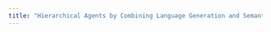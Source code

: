```yaml
---
title: "Hierarchical Agents by Combining Language Generation and Semantic Goal Directed RL"
---
```

